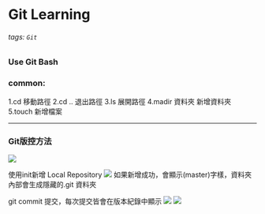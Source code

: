 # Git Learning

###### tags: `Git`

### Use Git Bash


### common:

1.cd 移動路徑
2.cd .. 退出路徑
3.ls 展開路徑
4.madir 資料夾 新增資料夾
5.touch 新增檔案

---

### Git版控方法

![](https://i.imgur.com/FP5EMQe.png)

使用init新增 Local Repository
![](https://i.imgur.com/VcULFy5.png)
如果新增成功，會顯示(master)字樣，資料夾內部會生成隱藏的.git
資料夾

git commit 提交，每次提交皆會在版本紀錄中顯示
![](https://i.imgur.com/42TDqA1.png)
![](https://i.imgur.com/S7rDNWK.png)



